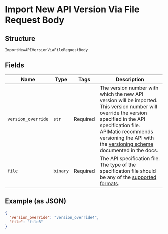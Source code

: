 
# Import New API Version Via File Request Body

## Structure

`ImportNewAPIVersionViaFileRequestBody`

## Fields

| Name | Type | Tags | Description |
|  --- | --- | --- | --- |
| `version_override` | `str` | Required | The version number with which the new API version will be imported. This version number will override the version specified in the API specification file.<br>APIMatic recommends versioning the API with the [versioning scheme](https://docs.apimatic.io/define-apis/basic-settings/#version) documented in the docs. |
| `file` | `binary` | Required | The API specification file.<br>The type of the specification file should be any of the [supported formats](https://docs.apimatic.io/api-transformer/overview-transformer#supported-input-formats). |

## Example (as JSON)

```json
{
  "version_override": "version_override4",
  "file": "file8"
}
```


